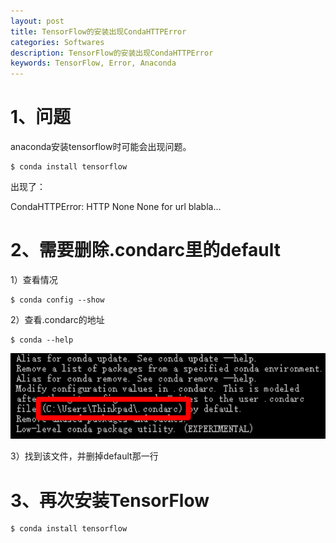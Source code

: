 ```yaml
---
layout: post
title: TensorFlow的安装出现CondaHTTPError
categories: Softwares
description: TensorFlow的安装出现CondaHTTPError
keywords: TensorFlow, Error, Anaconda
---
```


# 1、问题
anaconda安装tensorflow时可能会出现问题。
```
$ conda install tensorflow
```

出现了：

CondaHTTPError: HTTP None None for url blabla...

# 2、需要删除.condarc里的default

1）查看情况

```
$ conda config --show
```

2）查看.condarc的地址

```
$ conda --help
```

<img src="/images/posts/2018-3-29-TensorFlow-Install-ERROR/condarc_address.png" width="600" alt="condarc文件的地址" />

3）找到该文件，并删掉default那一行

# 3、再次安装TensorFlow
```
$ conda install tensorflow
```



